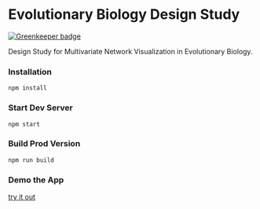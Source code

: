 # Evolutionary Biology Design Study

[![Greenkeeper badge](https://badges.greenkeeper.io/wbkd/webpack-starter.svg)](https://greenkeeper.io/)

Design Study for Multivariate Network Visualization in Evolutionary Biology.


### Installation

```
npm install
```

### Start Dev Server

```
npm start
```

### Build Prod Version

```
npm run build
```

### Demo the App
[try it out](https://vdl.sci.utah.edu/Evo-Bio-Design-Study/)
